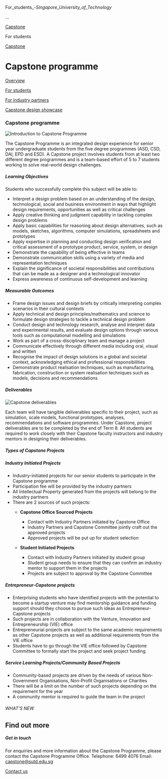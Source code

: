 For_students_-_Singapore_University_of_Technology_



…

 [Capstone](/education/undergraduate/capstone) 

For students

[Capstone](https://www.sutd.edu.sg/education/undergraduate/capstone)

Capstone programme
==================

[Overview](/education/undergraduate/capstone/overview/#tabs)

[For students](/education/undergraduate/capstone/for-students/#tabs)

[For industry partners](/education/undergraduate/capstone/for-industry-partners/#tabs)

[Capstone design showcase](/education/undergraduate/capstone/capstone-design-showcase/#tabs)

### Capstone programme

![Introduction to Capstone Programme](http://www.sutd.edu.sg/wp-content/uploads/2024/09/capstone-prog-1.jpg)



The Capstone Programme is an integrated design experience for senior year undergraduate students from the five degree programmes (ASD, CSD, DAI, EPD and ESD). A Capstone project involves students from at least two different degree programmes and is a team-based effort of 5 to 7 students working to solve real-world design challenges.



##### **Learning Objectives**



Students who successfully complete this subject will be able to:



* Interpret a design problem based on an understanding of the design, technological, social and business environment in ways that highlight design requirements, opportunities as well as critical challenges
* Apply creative thinking and judgment capability in tackling complex design problems
* Apply basic capabilities for reasoning about design alternatives, such as models, sketches, algorithms, computer simulations, spreadsheets and prototypes
* Apply expertise in planning and conducting design verification and critical assessment of a prototype product, service, system, or design
* Demonstrate the capability of being effective in teams
* Demonstrate communication skills using a variety of media and representation techniques
* Explain the significance of societal responsibilities and contributions that can be made as a designer and a technological innovator
* Express awareness of continuous self-development and learning


##### **Measurable Outcomes**



* Frame design issues and design briefs by critically interpreting complex scenarios in their cultural contexts
* Apply technical and design principles/mathematics and science to formulate design strategies to tackle a technical design problem
* Conduct design and technology research, analyse and interpret data and experimental results, and evaluate design options through various tools such as computational modelling and simulations
* Work as part of a cross-disciplinary team and manage a project
* Communicate effectively through different media including oral, visual and written
* Recognise the impact of design solutions in a global and societal context, acknowledging ethical and professional responsibilities
* Demonstrate product realisation techniques, such as manufacturing, fabrication, construction or system realisation techniques such as models, decisions and recommendations


##### **Deliverables**

![Capstone deliverables](http://www.sutd.edu.sg/wp-content/uploads/2024/09/capstone-prog-3.jpg)


Each team will have tangible deliverables specific to their project, such as simulation, scale models, functional prototypes, analyses, recommendations and software programmes. Under Capstone, project deliverables are to be completed by the end of Term 8. All students are required to work closely with their Capstone faculty instructors and industry mentors in designing their deliverables.



##### **Types of Capstone Projects**



##### Industry Initiated Projects



* Industry-initiated projects for our senior students to participate in the Capstone programme
* Participation fee will be provided by the industry partners
* All Intellectual Property generated from the projects will belong to the industry partners
* There are 2 sources of such projects:
  + **Capstone Office Sourced Projects**

    - Contact with Industry Partners initiated by Capstone Office
    - Industry Partners and Capstone Committee jointly craft out the approved projects
    - Approved projects will be put up for student selection
  + **Student Initiated Projects** 

    - Contact with Industry Partners initiated by student group
    - Student group needs to ensure that they can confirm an industry mentor to support them in the projects
    - Projects are subject to approval by the Capstone Committee


##### Entrepreneur-Capstone projects



* Enterprising students who have identified projects with the potential to become a startup venture may find mentorship guidance and funding support should they choose to pursue such ideas as Entrepreneur-Capstone projects
* Such projects are in collaboration with the Venture, Innovation and Entrepreneurship (VIE) office
* Entrepreneurial projects are subject to the same academic requirements as other Capstone projects as well as additional requirements from the VIE office
* Students have to go through the VIE office followed by Capstone Committee to formally start the project and seek project funding


##### Service Learning Projects/Community Based Projects



* Community-based projects are driven by the needs of various Non-Government Organisations, Non-Profit Organisations or Charities
* There will be a limit on the number of such projects depending on the requirement for the year
* A community mentor is required to guide the team in the project

###### WHAT'S NEW

Find out more
-------------

##### Get in touch

For enquiries and more information about the Capstone Programme, please contact the Capstone Programme Office. Telephone: 6499 4076 Email: capstone@sutd.edu.sg

[Contact us](mailto:%20capstone@sutd.edu.sg)

